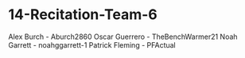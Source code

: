 # 14-Recitation-Team-6
Alex Burch - Aburch2860
Oscar Guerrero - TheBenchWarmer21
Noah Garrett - noahggarrett-1
Patrick Fleming - PFActual


